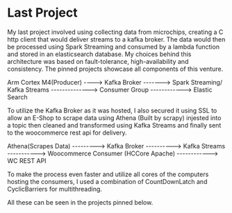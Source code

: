 # Last Project

My last project involved using collecting data from microchips, creating a C http client that would deliver streams to a kafka broker.
The data would then be processed using Spark Streaming and consumed by a lambda function and stored in an elasticsearch database.
My choices behind this architecture was based on fault-tolerance, high-availability and consistency. 
The pinned projects showcase all components of this venture.

Arm Cortex M4(Producer) ----> Kafka Broker -------> Spark Streaming/ Kafka Streams --------------> Consumer Group ------------> Elastic Search

To utilize the Kafka Broker as it was hosted, I also secured it using SSL to allow an E-Shop to scrape data using Athena (Built by scrapy) injested into a topic 
then cleaned and transformed using Kafka Streams and finally sent to the woocommerce rest api for delivery.

Athena(Scrapes Data) ---------> Kafka Broker ----------> Kafka Streams -----------> Woocommerce Consumer (HCCore Apache) ------------> WC REST API

To make the process even faster and utilize all cores of the computers hosting the consumers, I used a combination of CountDownLatch and CyclicBarriers for multithreading.

All these can be seen in the projects pinned below.
